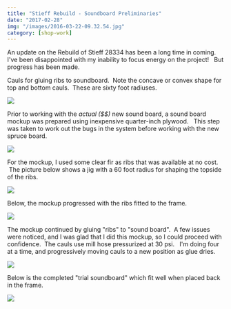 ```yaml
---
title: "Stieff Rebuild - Soundboard Preliminaries"
date: "2017-02-28"
img: "/images/2016-03-22-09.32.54.jpg"
category: [shop-work]
---
```


An update on the Rebuild of Stieff 28334 has been a long time in coming.   I've been disappointed with my inability to focus energy on the project!   But progress has been made.

Cauls for gluing ribs to soundboard.  Note the concave or convex shape for top and bottom cauls.  These are sixty foot radiuses.

![](/images/2016-03-22-09.32.54-1024x576.jpg)

Prior to working with the _actual ($$)_ new sound board, a sound board mockup was prepared using inexpensive quarter-inch plywood.   This step was taken to work out the bugs in the system before working with the new spruce board.

![](/images/2016-03-23-17.01.35-1024x576.jpg)

For the mockup, I used some clear fir as ribs that was available at no cost.  The picture below shows a jig with a 60 foot radius for shaping the topside of the ribs.

![](/images/2016-03-26-16.09.44-1024x576.jpg)

Below, the mockup progressed with the ribs fitted to the frame.

![](/images/2017-02-04-15.42.50-1024x768.jpg)

The mockup continued by gluing "ribs" to "sound board".  A few issues were noticed, and I was glad that I did this mockup, so I could proceed with confidence.  The cauls use mill hose pressurized at 30 psi.   I'm doing four at a time, and progressively moving cauls to a new position as glue dries.

![](/images/2017-02-09-14.12.37-1024x768.jpg)

Below is the completed "trial soundboard" which fit well when placed back in the frame.

![](/images/2017-02-13-08.38.54-1024x768.jpg)
